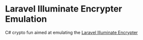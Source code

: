 # Laravel Illuminate Encrypter Emulation

C# crypto fun aimed at emulating the [Laravel Illuminate Encrypter](https://github.com/illuminate/encryption)

